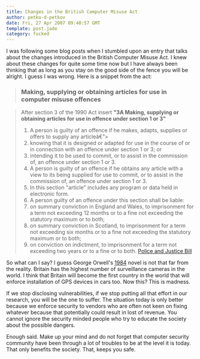 ```yaml
---
title: Changes in the British Computer Misuse Act
author: petko-d-petkov
date: Fri, 27 Apr 2007 09:40:57 GMT
template: post.jade
category: fucked
---
```


I was following some blog posts when I stumbled upon an entry that talks about the changes introduced in the British Computer Misuse Act. I knew about these changes for quite some time now but I have always been thinking that as long as you stay on the good side of the fence you will be alright. I guess I was wrong. Here is a snippet from the act:

> ### Making, supplying or obtaining articles for use in computer misuse offences

> After section 3 of the 1990 Act insert **"3A Making, supplying or obtaining articles for use in offence under section 1 or 3"**
> 
> 1. A person is guilty of an offence if he makes, adapts, supplies or offers to supply any articleâ€”> 
>   1. knowing that it is designed or adapted for use in the course of or in connection with an offence under section 1 or 3; or
>   2. intending it to be used to commit, or to assist in the commission of, an offence under section 1 or 3.
> 2. A person is guilty of an offence if he obtains any article with a view to its being supplied for use to commit, or to assist in the commission of, an offence under section 1 or 3.
> 3. In this section "article" includes any program or data held in electronic form.
> 4. A person guilty of an offence under this section shall be liable:
>   1. on summary conviction in England and Wales, to imprisonment for a term not exceeding 12 months or to a fine not exceeding the statutory maximum or to both;
>   2. on summary conviction in Scotland, to imprisonment for a term not exceeding six months or to a fine not exceeding the statutory maximum or to both;
>   3. on conviction on indictment, to imprisonment for a term not exceeding two years or to a fine or to both.
> [Police and Justice Bill](http://www.publications.parliament.uk/pa/cm200506/cmbills/119/06119.27-33.html)

So what can I say? I guess George Orwell's [1984](http://en.wikipedia.org/wiki/Nineteen_Eighty-Four) novel is not that far from the reality. Britain has the highest number of surveillance cameras in the world. I think that Britain will become the first country in the world that will enforce installation of GPS devices in cars too. Now this? This is madness.

If we stop disclosing vulnerabilities, if we stop putting all that effort in our research, you will be the one to suffer. The situation today is only better because we enforce security to vendors who are often not keen on fixing whatever because that potentially could result in lost of revenue. You cannot ignore the security minded people who try to educate the society about the possible dangers.

Enough said. Make up your mind and do not forget that computer security community have been through a lot of troubles to be at the level it is today. That only benefits the society. That, keeps you safe.

